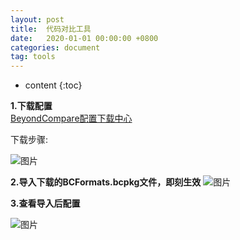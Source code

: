 ```yaml
---
layout: post
title:  代码对比工具
date:   2020-01-01 00:00:00 +0800
categories: document
tag: tools
---
```


* content
{:toc}

**1.下载配置**  <br/>
[BeyondCompare配置下载中心](https://www.scootersoftware.com/download.php?zz=moreformats) 

下载步骤:   

![图片](https://torgor.github.io/styles/images/beyondCompare/BCompare01.png)

**2.导入下载的BCFormats.bcpkg文件，即刻生效**
![图片](https://torgor.github.io/styles/images/beyondCompare/BCompare02.png)

**3.查看导入后配置**

![图片](https://torgor.github.io/styles/images/beyondCompare/BCompare03.png)